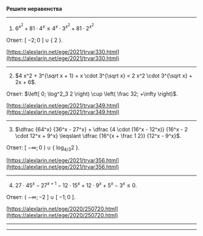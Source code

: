 **Решите неравенства**

--- ---

1) $6^{x^2} + 81 \cdot 4^x \leqslant 4^x \cdot 3^{x^2} + 81 \cdot 2^{x^2}$

Ответ: [ $-2; 0$ ] $\cup$ { $2$ }.

[https://alexlarin.net/ege/2021/trvar330.html](https://alexlarin.net/ege/2021/trvar330.html)

--- ---

2) $4 x^2 + 3^{\sqrt x + 1} + x \cdot 3^{\sqrt x} < 2 x^2 \cdot 3^{\sqrt x} + 2x + 6$.

Ответ: $\left[ 0; \log^2_3 2 \right) \cup \left( \frac 32; +\infty \right)$.

[https://alexlarin.net/ege/2021/trvar349.html](https://alexlarin.net/ege/2021/trvar349.html)

--- ---

3) $\dfrac {64^x} {36^x - 27^x} + \dfrac {4 \cdot (16^x - 12^x)} {16^x - 2 \cdot 12^x + 9^x} \leqslant \dfrac {16^{x + \frac 1 2}} {12^x - 9^x}$.

Ответ: [ $-\infty; 0$ ) $\cup$ { $\log_{4/3} 2$ }.

[https://alexlarin.net/ege/2021/trvar356.html](https://alexlarin.net/ege/2021/trvar356.html)

--- ---

4) $27 \cdot 45^x - 27^{x+1} - 12 \cdot 15^x + 12 \cdot 9^x + 5^x - 3^x \leqslant 0$.

Ответ: ( $-\infty; -2$ ] $\cup$ [ $-1; 0$ ].

[https://alexlarin.net/ege/2020/250720.html](https://alexlarin.net/ege/2020/250720.html)

--- ---
--- ---
